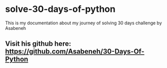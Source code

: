 # solve-30-days-of-python
This is my documentation about my journey of solving 30 days challenge by Asabeneh

## Visit his github here: https://github.com/Asabeneh/30-Days-Of-Python
